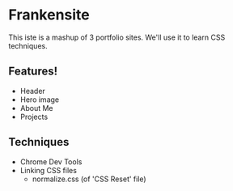 # Frankensite

This iste is a mashup of 3 portfolio sites.
We'll use it to learn CSS techniques.

## Features!

- Header
- Hero image
- About Me
- Projects

## Techniques
- Chrome Dev Tools
- Linking CSS files
    - normalize.css (of 'CSS Reset' file)